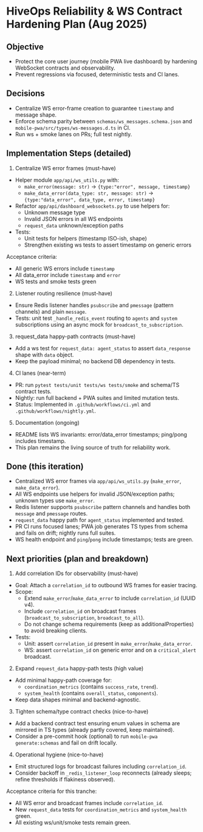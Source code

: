 # HiveOps Reliability & WS Contract Hardening Plan (Aug 2025)

## Objective
- Protect the core user journey (mobile PWA live dashboard) by hardening WebSocket contracts and observability.
- Prevent regressions via focused, deterministic tests and CI lanes.

## Decisions
- Centralize WS error-frame creation to guarantee `timestamp` and message shape.
- Enforce schema parity between `schemas/ws_messages.schema.json` and `mobile-pwa/src/types/ws-messages.d.ts` in CI.
- Run ws + smoke lanes on PRs; full test nightly.

## Implementation Steps (detailed)

1) Centralize WS error frames (must-have)
- Helper module `app/api/ws_utils.py` with:
  - `make_error(message: str)` → `{type:"error", message, timestamp}`
  - `make_data_error(data_type: str, message: str)` → `{type:"data_error", data_type, error, timestamp}`
- Refactor `app/api/dashboard_websockets.py` to use helpers for:
  - Unknown message type
  - Invalid JSON errors in all WS endpoints
  - `request_data` unknown/exception paths
- Tests:
  - Unit tests for helpers (timestamp ISO-ish, shape)
  - Strengthen existing ws tests to assert timestamp on generic errors

Acceptance criteria:
- All generic WS errors include `timestamp`
- All data_error include `timestamp` and `error`
- WS tests and smoke tests green

2) Listener routing resilience (must-have)
- Ensure Redis listener handles `psubscribe` and `pmessage` (pattern channels) and plain `message`.
- Tests: unit test `_handle_redis_event` routing to `agents` and `system` subscriptions using an async mock for `broadcast_to_subscription`.

3) request_data happy-path contracts (must-have)
- Add a ws test for `request_data: agent_status` to assert `data_response` shape with `data` object.
- Keep the payload minimal; no backend DB dependency in tests.

4) CI lanes (near-term)
 - PR: run `pytest tests/unit tests/ws tests/smoke` and schema/TS contract tests.
 - Nightly: run full backend + PWA suites and limited mutation tests.
 - Status: Implemented in `.github/workflows/ci.yml` and `.github/workflows/nightly.yml`.

5) Documentation (ongoing)
- README lists WS invariants: error/data_error timestamps; ping/pong includes timestamp.
- This plan remains the living source of truth for reliability work.

## Done (this iteration)
- Centralized WS error frames via `app/api/ws_utils.py` (`make_error`, `make_data_error`).
- All WS endpoints use helpers for invalid JSON/exception paths; unknown types use `make_error`.
- Redis listener supports `psubscribe` pattern channels and handles both `message` and `pmessage` routes.
- `request_data` happy path for `agent_status` implemented and tested.
- PR CI runs focused lanes; PWA job generates TS types from schema and fails on drift; nightly runs full suites.
- WS health endpoint and `ping`/`pong` include timestamps; tests are green.

## Next priorities (plan and breakdown)

1) Add correlation IDs for observability (must-have)
- Goal: Attach a `correlation_id` to outbound WS frames for easier tracing.
- Scope:
  - Extend `make_error`/`make_data_error` to include `correlation_id` (UUID v4).
  - Include `correlation_id` on broadcast frames (`broadcast_to_subscription`, `broadcast_to_all`).
  - Do not change schema requirements (keep as additionalProperties) to avoid breaking clients.
- Tests:
  - Unit: assert `correlation_id` present in `make_error`/`make_data_error`.
  - WS: assert `correlation_id` on generic error and on a `critical_alert` broadcast.

2) Expand `request_data` happy-path tests (high value)
- Add minimal happy-path coverage for:
  - `coordination_metrics` (contains `success_rate`, `trend`).
  - `system_health` (contains `overall_status`, `components`).
- Keep data shapes minimal and backend-agnostic.

3) Tighten schema/type contract checks (nice-to-have)
- Add a backend contract test ensuring enum values in schema are mirrored in TS types (already partly covered, keep maintained).
- Consider a pre-commit hook (optional) to run `mobile-pwa generate:schemas` and fail on drift locally.

4) Operational hygiene (nice-to-have)
- Emit structured logs for broadcast failures including `correlation_id`.
- Consider backoff in `_redis_listener_loop` reconnects (already sleeps; refine thresholds if flakiness observed).

Acceptance criteria for this tranche:
- All WS error and broadcast frames include `correlation_id`.
- New `request_data` tests for `coordination_metrics` and `system_health` green.
- All existing ws/unit/smoke tests remain green.
